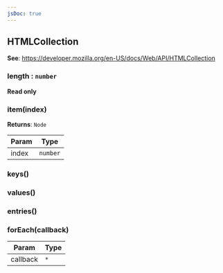 ```yaml
---
jsDoc: true
---
```


<a name="htmlcollection" id="htmlcollection"></a>

## HTMLCollection
**See**: https://developer.mozilla.org/en-US/docs/Web/API/HTMLCollection  


<a name="nodelist-length" id="nodelist-length"></a>

### length : `number`
**Read only**


<a name="nodelist-item" id="nodelist-item"></a>

### item(index)
**Returns**: `Node`  

| Param | Type |
| --- | --- |
| index | `number` | 



<a name="nodelist-keys" id="nodelist-keys"></a>

### keys()


<a name="nodelist-values" id="nodelist-values"></a>

### values()


<a name="nodelist-entries" id="nodelist-entries"></a>

### entries()


<a name="nodelist-foreach" id="nodelist-foreach"></a>

### forEach(callback)

| Param | Type |
| --- | --- |
| callback | `*` | 


